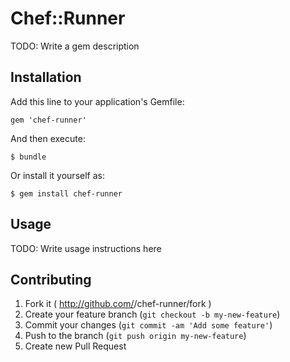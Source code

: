 # Chef::Runner

TODO: Write a gem description

## Installation

Add this line to your application's Gemfile:

    gem 'chef-runner'

And then execute:

    $ bundle

Or install it yourself as:

    $ gem install chef-runner

## Usage

TODO: Write usage instructions here

## Contributing

1. Fork it ( http://github.com/<my-github-username>/chef-runner/fork )
2. Create your feature branch (`git checkout -b my-new-feature`)
3. Commit your changes (`git commit -am 'Add some feature'`)
4. Push to the branch (`git push origin my-new-feature`)
5. Create new Pull Request
